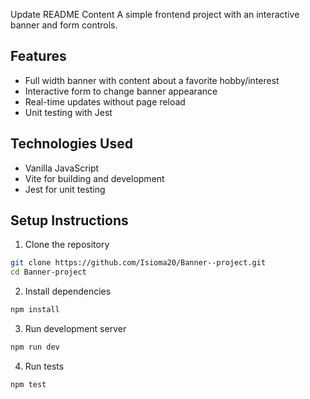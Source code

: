 Update README
Content
A simple frontend project with an interactive banner and form controls. 
## Features 
- Full width banner with content about a favorite hobby/interest 
- Interactive form to change banner appearance 
- Real-time updates without page reload 
- Unit testing with Jest 
## Technologies Used 
- Vanilla JavaScript 
- Vite for building and development 
- Jest for unit testing 
## Setup Instructions 
1. Clone the repository 
```bash 
git clone https://github.com/Isioma20/Banner--project.git
cd Banner-project
```
2. Install dependencies
```bash
npm install
```
3. Run development server
```bash
npm run dev
```
4. Run tests
```bash
npm test
```